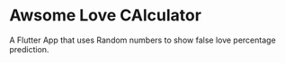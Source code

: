 # Awsome Love CAlculator

A Flutter App that uses Random numbers to show false love percentage prediction. 

